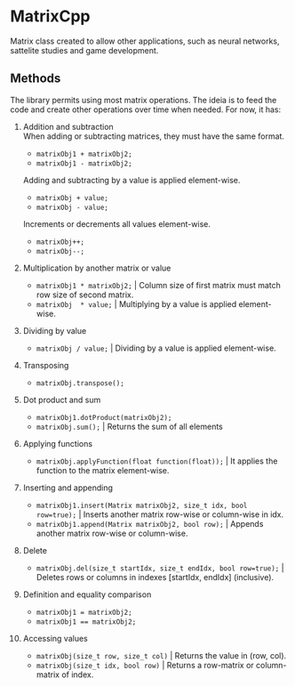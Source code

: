 # MatrixCpp
 
Matrix class created to allow other applications, such as neural networks, sattelite studies and game development.

## Methods

The library permits using most matrix operations. The ideia is to feed the code and create other operations over time when needed. For now, it has:

1. Addition and subtraction  
    When adding or subtracting matrices, they must have the same format.
    - `matrixObj1 + matrixObj2;`  
    - `matrixObj1 - matrixObj2;`

    Adding and subtracting by a value is applied element-wise.
    - `matrixObj + value;`
    - `matrixObj - value;`

    Increments or decrements all values element-wise.
    - `matrixObj++;`  
    - `matrixObj--;`  

2. Multiplication by another matrix or value  
    - `matrixObj1 * matrixObj2;` | Column size of first matrix must match row size of second matrix.
    - `matrixObj  * value;` | Multiplying by a value is applied element-wise.

3. Dividing by value   
    - `matrixObj / value;` | Dividing by a value is applied element-wise.

4. Transposing  
    - `matrixObj.transpose();`  

5. Dot product and sum
    - `matrixObj1.dotProduct(matrixObj2);`  
    - `matrixObj.sum();` | Returns the sum of all elements

6. Applying functions  
    - `matrixObj.applyFunction(float function(float));` | It applies the function to the matrix element-wise.  

7. Inserting and appending  
    - `matrixObj1.insert(Matrix matrixObj2, size_t idx, bool row=true);` | Inserts another matrix row-wise or column-wise in idx.  
    - `matrixObj1.append(Matrix matrixObj2, bool row);` | Appends another matrix row-wise or column-wise.  

8. Delete  
    - `matrixObj.del(size_t startIdx, size_t endIdx, bool row=true);` | Deletes rows or columns in indexes [startIdx, endIdx] (inclusive).  

9. Definition and equality comparison  
    - `matrixObj1 = matrixObj2;`  
    - `matrixObj1 == matrixObj2;`  

10. Accessing values  
    - `matrixObj(size_t row, size_t col)` | Returns the value in (row, col).
    - `matrixObj(size_t idx, bool row)` | Returns a row-matrix or column-matrix of index.  
